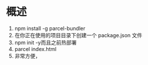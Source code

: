 # 概述
1. npm install -g parcel-bundler
1. 在你正在使用的项目目录下创建一个 package.json 文件
1. npm init -y而且之前热部署
1. parcel index.html
1. 非常方便，
